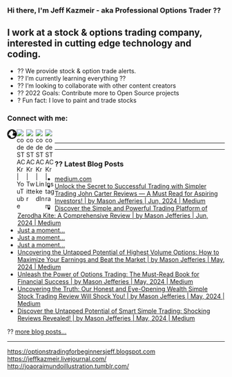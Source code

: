 

<!--
**jeffkazmeir/jeffkazmeir** is a ✨ _special_ ✨ repository because its `README.md` (this file) appears on your GitHub profile.

Here are some ideas to get you started:

- 🔭 I’m currently working on ...
- 🌱 I’m currently learning ...
- 👯 I’m looking to collaborate on ...
- 🤔 I’m looking for help with ...
- 💬 Ask me about ...
- 📫 How to reach me: ...
- 😄 Pronouns: ...
- ⚡ Fun fact: ...
-->
### Hi there, I'm Jeff Kazmeir - aka Professional Options Trader ??
## I work at a stock & options trading company, interested in cutting edge technology and coding.

- ?? We provide stock & option trade alerts.
- ?? I’m currently learning everything ??
- ?? I’m looking to collaborate with other content creators
- ?? 2022 Goals: Contribute more to Open Source projects
- ? Fun fact: I love to paint and trade stocks


### Connect with me:

[<img align="left" alt="codeSTACKr.com" width="22px" src="https://raw.githubusercontent.com/iconic/open-iconic/master/svg/globe.svg" />][website]
[<img align="left" alt="codeSTACKr | YouTube" width="22px" src="https://cdn.jsdelivr.net/npm/simple-icons@v3/icons/youtube.svg" />][youtube]
[<img align="left" alt="codeSTACKr | Twitter" width="22px" src="https://cdn.jsdelivr.net/npm/simple-icons@v3/icons/twitter.svg" />][twitter]
[<img align="left" alt="codeSTACKr | LinkedIn" width="22px" src="https://cdn.jsdelivr.net/npm/simple-icons@v3/icons/linkedin.svg" />][linkedin]
[<img align="left" alt="codeSTACKr | Instagram" width="22px" src="https://cdn.jsdelivr.net/npm/simple-icons@v3/icons/instagram.svg" />][instagram]

<br />

---

---

### ?? Latest Blog Posts

<!-- BLOG-POST-LIST:START -->
- [medium.com](https://medium.com/@tradingoptionsforbeginners/unlock-your-trading-potential-with-the-revolutionary-pocket-options-demo-try-it-now-41e444fbd903?source=ifttt--------------3)
- [Unlock the Secret to Successful Trading with Simpler Trading John Carter Reviews — A Must Read for Aspiring Investors! | by Mason Jefferies | Jun, 2024 | Medium](https://tradingoptionsforbeginners.medium.com/unlock-the-secret-to-successful-trading-with-simpler-trading-john-carter-reviews-a-must-read-for-1a83fbc6ca8d?source=ifttt--------------3)
- [Discover the Simple and Powerful Trading Platform of Zerodha Kite: A Comprehensive Review | by Mason Jefferies | Jun, 2024 | Medium](https://tradingoptionsforbeginners.medium.com/discover-the-simple-and-powerful-trading-platform-of-zerodha-kite-a-comprehensive-review-86ece0b2f0fe?source=ifttt--------------3)
- [Just a moment...](https://medium.com/@tradingoptionsforbeginners/discover-how-the-revolutionary-option-alpha-strategy-on-site-youtube-com-5c923a8b5a06?source=ifttt--------------3)
- [Just a moment...](https://medium.com/@tradingoptionsforbeginners/breaking-how-american-cash-traders-are-making-millions-by-trading-in-secret-b2eef0167d93?source=ifttt--------------3)
- [Just a moment...](https://medium.com/@tradingoptionsforbeginners/unleash-your-inner-warren-buffet-a-comprehensive-wealth-simple-stock-trading-review-64de355984a9?source=ifttt--------------3)
- [Uncovering the Untapped Potential of Highest Volume Options: How to Maximize Your Earnings and Beat the Market | by Mason Jefferies | May, 2024 | Medium](https://tradingoptionsforbeginners.medium.com/uncovering-the-untapped-potential-of-highest-volume-options-how-to-maximize-your-earnings-and-beat-47887efb3d69?source=ifttt--------------3)
- [Unleash the Power of Options Trading: The Must-Read Book for Financial Success | by Mason Jefferies | May, 2024 | Medium](https://tradingoptionsforbeginners.medium.com/unleash-the-power-of-options-trading-the-must-read-book-for-financial-success-303a7728e206?source=ifttt--------------3)
- [Uncovering the Truth: Our Honest and Eye-Opening Wealth Simple Stock Trading Review Will Shock You! | by Mason Jefferies | May, 2024 | Medium](https://tradingoptionsforbeginners.medium.com/uncovering-the-truth-our-honest-and-eye-opening-wealth-simple-stock-trading-review-will-shock-you-cf480c065e1f?source=ifttt--------------3)
- [Discover the Untapped Potential of Smart Simple Trading: Shocking Reviews Revealed! | by Mason Jefferies | May, 2024 | Medium](https://tradingoptionsforbeginners.medium.com/discover-the-untapped-potential-of-smart-simple-trading-shocking-reviews-revealed-6d38d9b3d184?source=ifttt--------------3)
<!-- BLOG-POST-LIST:END -->

?? [more blog posts...](https://theministerofcapitalism.com/blog/)

---


[website]: https://kingtradingsystems.com/blog/
[twitter]: https://twitter.com/optionstradejef
[youtube]: https://www.youtube.com/channel/UCEo82TuA0YdbXyO2oPecIHQ
[instagram]: https://tradingoptionsforbeginners.medium.com
[linkedin]: https://ca.linkedin.com/in/theministerofcapitalism
 https://optionstradingforbeginnersjeff.blogspot.com
 https://jeffkazmeir.livejournal.com/
 http://joaoraimundoillustration.tumblr.com/



